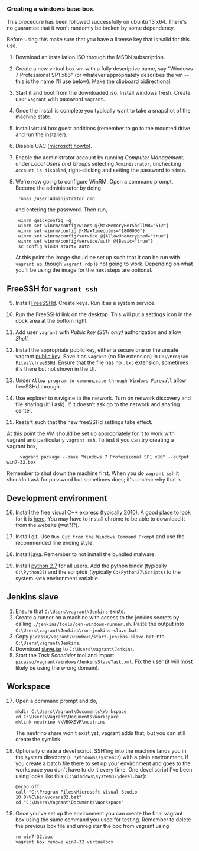 ### Creating a windows base box.

This procedure has been followed successfully on ubuntu 13 x64. There's no guarantee that it won't randomly be broken by some dependency.

Before using this make sure that you have a license key that is valid for this use.

 1. Download an installation ISO through the MSDN subscription.

 2. Create a new virtual box vm with a fully descriptive name, say "Windows 7 Professional SP1 x86" (or whatever appropriately describes the vm -- this is the name I'll use below). Make the clipboard bidirectional.

 3. Start it and boot from the downloaded iso. Install windows fresh. Create user `vagrant` with password `vagrant`.

 4. Once the install is complete you typically want to take a snapshot of the machine state.

 5. Install virtual box guest additions (remember to go to the mounted drive and run the installer).

 6. Disable UAC ([microsoft howto](http://windows.microsoft.com/en-us/windows7/turn-user-account-control-on-or-off)).

 7. Enable the administrator account by running *Computer Management*, under *Local Users and Groups* selecting `Administrator`, unchecking `Account is disabled`, right-clicking and setting the password to `admin`.
 
 8. We're now going to configure WinRM. Open a command prompt. Become the administrator by doing

         runas /user:Administrator cmd

    and entering the password. Then run,

         winrm quickconfig -q
         winrm set winrm/config/winrs @{MaxMemoryPerShellMB="512"}
         winrm set winrm/config @{MaxTimeoutms="1800000"}
         winrm set winrm/config/service @{AllowUnencrypted="true"}
         winrm set winrm/config/service/auth @{Basic="true"}
         sc config WinRM start= auto

    At this point the image should be set up such that it can be run with `vagrant up`, though `vagrant rdp` is not going to work. Depending on what you'll be using the image for the next steps are optional.

## FreeSSH for `vagrant ssh`

 9. Install [FreeSSHd](http://www.freesshd.com/). Create keys. Run it as a system service.

 10. Run the FreeSSHd link on the desktop. This will put a settings icon in the dock area at the bottom right.

 11. Add user `vagrant` with *Public key (SSH only)* authorization and allow *Shell*.

 12. Install the appropriate public key, either a secure one or the unsafe vagrant [public key](https://github.com/mitchellh/vagrant/blob/master/keys/vagrant.pub). Save it as `vagrant` (no file extension) in `C:\\Program Files\\freeSSHd`. Ensure that the file has no `.txt` extension, sometimes it's there but not shown in the UI.

 13. Under `Allow program to communicate through Windows Firewall` allow freeSSHd through.

 14. Use explorer to navigate to the network. Turn on network discovery and file sharing (it'll ask). If it doesn't ask go to the network and sharing center.

 15. Restart such that the new freeSSHd settings take effect.

At this point the VM should be set up appropriately for it to work with vagrant and particularly `vagrant ssh`. To test it you can try creating a vagrant box,

         vagrant package --base "Windows 7 Professional SP1 x86" --output win7-32.box

Remember to shut down the machine first. When you do `vagrant ssh` it shouldn't ask for password but sometimes does; it's unclear why that is.


## Development environment

 16. Install the free visual C++ express (typically 2010). A good place to look for it is [here](http://www.visualstudio.com/downloads/download-visual-studio-vs). You may have to install chrome to be able to download it from the website (wut?!?).

 17. Install [git](http://git-scm.com/download/win). Use `Run Git from the Windows Command Prompt` and use the recommended line ending style.

 18. Install [java](https://www.java.com/en/download/). Remember to not install the bundled malware.

 19. Install [python 2.7](https://www.python.org/downloads/) for all users. Add the python bindir (typically `C:\Python27`) and the scriptdir (typically `C:\Python27\Scripts`) to the system `Path` environment variable.

## Jenkins slave

 1. Ensure that `C:\Users\vagrant\Jenkins` exists.
 2. Create a runner on a machine with access to the jenkins secrets by calling `./jenkins/tools/gen-windows-runner.sh`. Paste the output into `C:\Users\vagrant\Jenkins\run-jenkins-slave.bat`.
 3. Copy `picasso/vagrant/windows/start-jenkins-slave.bat` into `C:\Users\vagrant\Jenkins`.
 4. Download [slave.jar](http://ci.t.undra.org/jnlpJars/slave.jar) to `C:\Users\vagrant\Jenkins`.
 5. Start the *Task Scheduler* tool and import `picasso/vagrant/windows/JenkinsSlaveTask.xml`. Fix the user (it will most likely be using the wrong domain).

## Workspace

 17. Open a command prompt and do,

         mkdir C:\Users\Vagrant\Documents\Workspace
         cd C:\Users\Vagrant\Documents\Workspace
         mklink neutrino \\VBOXSVR\neutrino

     The neutrino share won't exist yet, vagrant adds that, but you can still create the symlink.

 18. Optionally create a devel script. SSH'ing into the machine lands you in the system directory (`C:\Windows\system32`) with a plain environment. If you create a batch file there to set up your environment and goes to the workspace you don't have to do it every time. One devel script I've been using looks like this (`C:\Windows\system32\devel.bat`):

         @echo off
         call "C:\Program Files\Microsoft Visual Studio 10.0\VC\bin\vcvars32.bat"
         cd "C:\Users\Vagrant\Documents\Workspace"

 19. Once you've set up the environment you can create the final vagrant box using the same command you used for testing. Remember to delete the previous box file and unregister the box from vagrant using

         rm win7-32.box
         vagrant box remove win7-32 virtualbox
